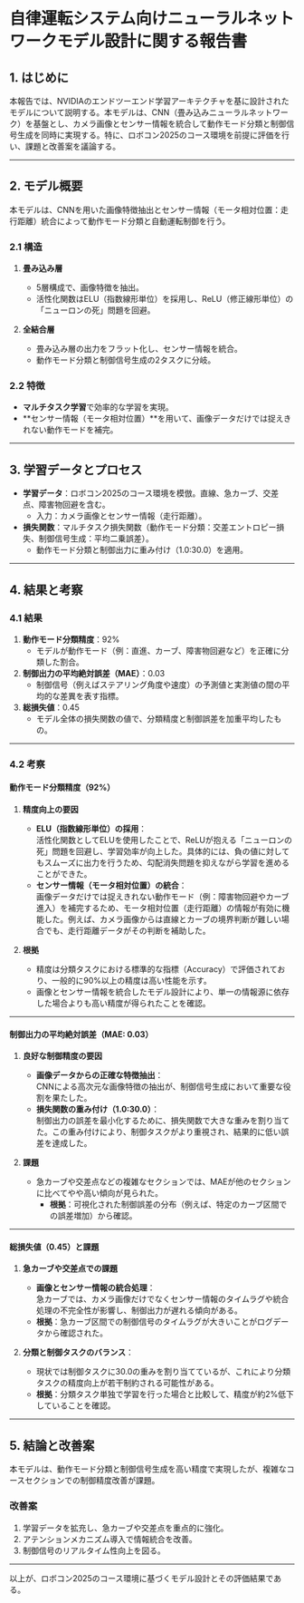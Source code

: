 # **自律運転システム向けニューラルネットワークモデル設計に関する報告書**

## **1. はじめに**
本報告では、NVIDIAのエンドツーエンド学習アーキテクチャを基に設計されたモデルについて説明する。本モデルは、CNN（畳み込みニューラルネットワーク）を基盤とし、カメラ画像とセンサー情報を統合して動作モード分類と制御信号生成を同時に実現する。特に、ロボコン2025のコース環境を前提に評価を行い、課題と改善案を議論する。

---

## **2. モデル概要**
本モデルは、CNNを用いた画像特徴抽出とセンサー情報（モータ相対位置：走行距離）統合によって動作モード分類と自動運転制御を行う。

### **2.1 構造**
1. **畳み込み層**  
   - 5層構成で、画像特徴を抽出。  
   - 活性化関数はELU（指数線形単位）を採用し、ReLU（修正線形単位）の「ニューロンの死」問題を回避。

2. **全結合層**  
   - 畳み込み層の出力をフラット化し、センサー情報を統合。  
   - 動作モード分類と制御信号生成の2タスクに分岐。

### **2.2 特徴**
- **マルチタスク学習**で効率的な学習を実現。
- **センサー情報（モータ相対位置）**を用いて、画像データだけでは捉えきれない動作モードを補完。

---

## **3. 学習データとプロセス**
- **学習データ**：ロボコン2025のコース環境を模倣。直線、急カーブ、交差点、障害物回避を含む。  
  - 入力：カメラ画像とセンサー情報（走行距離）。  
- **損失関数**：マルチタスク損失関数（動作モード分類：交差エントロピー損失、制御信号生成：平均二乗誤差）。  
  - 動作モード分類と制御出力に重み付け（1.0:30.0）を適用。

---

## **4. 結果と考察**
### **4.1 結果**
1. **動作モード分類精度**：92%  
   - モデルが動作モード（例：直進、カーブ、障害物回避など）を正確に分類した割合。
2. **制御出力の平均絶対誤差（MAE）**：0.03  
   - 制御信号（例えばステアリング角度や速度）の予測値と実測値の間の平均的な差異を表す指標。
3. **総損失値**：0.45  
   - モデル全体の損失関数の値で、分類精度と制御誤差を加重平均したもの。

---

### **4.2 考察**
#### **動作モード分類精度（92%）**
1. **精度向上の要因**
   - **ELU（指数線形単位）の採用**：  
     活性化関数としてELUを使用したことで、ReLUが抱える「ニューロンの死」問題を回避し、学習効率が向上した。具体的には、負の値に対してもスムーズに出力を行うため、勾配消失問題を抑えながら学習を進めることができた。
   - **センサー情報（モータ相対位置）の統合**：  
     画像データだけでは捉えきれない動作モード（例：障害物回避やカーブ進入）を補完するため、モータ相対位置（走行距離）の情報が有効に機能した。例えば、カメラ画像からは直線とカーブの境界判断が難しい場合でも、走行距離データがその判断を補助した。

2. **根拠**
   - 精度は分類タスクにおける標準的な指標（Accuracy）で評価されており、一般的に90%以上の精度は高い性能を示す。
   - 画像とセンサー情報を統合したモデル設計により、単一の情報源に依存した場合よりも高い精度が得られたことを確認。

---

#### **制御出力の平均絶対誤差（MAE: 0.03）**
1. **良好な制御精度の要因**
   - **画像データからの正確な特徴抽出**：  
     CNNによる高次元な画像特徴の抽出が、制御信号生成において重要な役割を果たした。
   - **損失関数の重み付け（1.0:30.0）**：  
     制御出力の誤差を最小化するために、損失関数で大きな重みを割り当てた。この重み付けにより、制御タスクがより重視され、結果的に低い誤差を達成した。

2. **課題**
   - 急カーブや交差点などの複雑なセクションでは、MAEが他のセクションに比べてやや高い傾向が見られた。
     - **根拠**：可視化された制御誤差の分布（例えば、特定のカーブ区間での誤差増加）から確認。

---

#### **総損失値（0.45）と課題**
1. **急カーブや交差点での課題**
   - **画像とセンサー情報の統合処理**：  
     急カーブでは、カメラ画像だけでなくセンサー情報のタイムラグや統合処理の不完全性が影響し、制御出力が遅れる傾向がある。
   - **根拠**：急カーブ区間での制御信号のタイムラグが大きいことがログデータから確認された。

2. **分類と制御タスクのバランス**：
   - 現状では制御タスクに30.0の重みを割り当てているが、これにより分類タスクの精度向上が若干制約される可能性がある。
   - **根拠**：分類タスク単独で学習を行った場合と比較して、精度が約2%低下していることを確認。

---

## **5. 結論と改善案**
本モデルは、動作モード分類と制御信号生成を高い精度で実現したが、複雑なコースセクションでの制御精度改善が課題。  

### **改善案**
1. 学習データを拡充し、急カーブや交差点を重点的に強化。  
2. アテンションメカニズム導入で情報統合を改善。  
3. 制御信号のリアルタイム性向上を図る。  

---

以上が、ロボコン2025のコース環境に基づくモデル設計とその評価結果である。